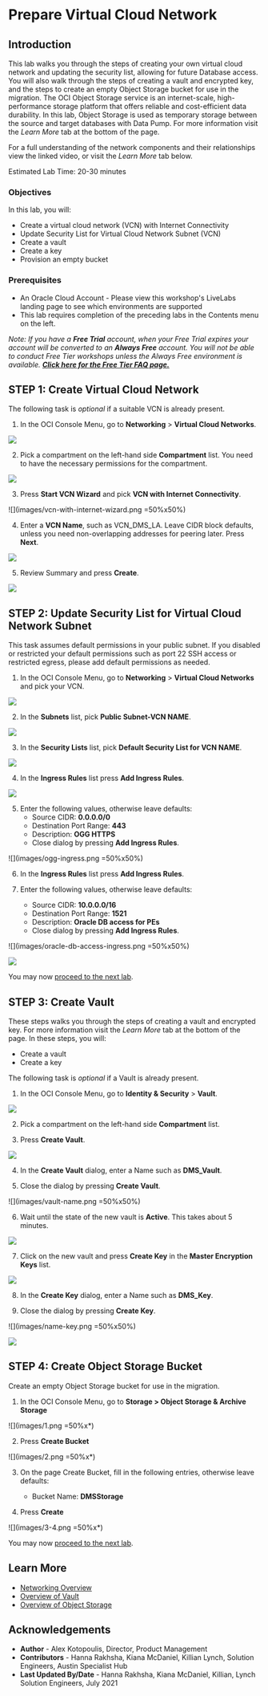 # Prepare Virtual Cloud Network

## Introduction

This lab walks you through the steps of creating your own virtual cloud network and updating the security list, allowing for future Database access. You will also walk through the steps of creating a vault and encrypted key, and the steps to create an empty Object Storage bucket for use in the migration. The OCI Object Storage service is an internet-scale, high-performance storage platform that offers reliable and cost-efficient data durability. In this lab, Object Storage is used as temporary storage between the source and target databases with Data Pump. For more information visit the *Learn More* tab at the bottom of the page.

For a full understanding of the network components and their relationships view the linked video, or visit the *Learn More* tab below.

  [](youtube:mIYSgeX5FkM)

Estimated Lab Time: 20-30 minutes 

### Objectives

In this lab, you will:
* Create a virtual cloud network (VCN) with Internet Connectivity
* Update Security List for Virtual Cloud Network Subnet (VCN)
* Create a vault
* Create a key
* Provision an empty bucket

### Prerequisites

* An Oracle Cloud Account - Please view this workshop's LiveLabs landing page to see which environments are supported
* This lab requires completion of the preceding labs in the Contents menu on the left.

*Note: If you have a **Free Trial** account, when your Free Trial expires your account will be converted to an **Always Free** account. You will not be able to conduct Free Tier workshops unless the Always Free environment is available. **[Click here for the Free Tier FAQ page.](https://www.oracle.com/cloud/free/faq.html)***

## **STEP 1**: Create Virtual Cloud Network

The following task is *optional* if a suitable VCN is already present.

1. In the OCI Console Menu, go to **Networking** > **Virtual Cloud Networks**.

  ![](images/vcn-location.png)

2. Pick a compartment on the left-hand side **Compartment** list. You need to have the necessary permissions for the compartment.

  ![](images/create-vcn-in-compartment.png)

3. Press **Start VCN Wizard** and pick **VCN with Internet Connectivity**.

  ![](images/vcn-with-internet-wizard.png =50%x50%)

4. Enter a **VCN Name**, such as VCN\_DMS\_LA. Leave CIDR block defaults, unless you need non-overlapping addresses for peering later. Press **Next**.

  ![](images/vcn-configuration.png)

5. Review Summary and press **Create**.

  ![](images/vcn-review-and-create.png)

## **STEP 2:** Update Security List for Virtual Cloud Network Subnet

This task assumes default permissions in your public subnet. If you disabled or restricted your default permissions such as port 22 SSH access or restricted egress, please add default permissions as needed.

1. In the OCI Console Menu, go to **Networking** > **Virtual Cloud Networks** and pick your VCN.

  ![](images/created-vcn.png)

2. In the **Subnets** list, pick **Public Subnet-VCN NAME**.

  ![](images/vcn-public-subnet.png)

3. In the **Security Lists** list, pick **Default Security List for VCN NAME**.

  ![](images/public-subnet-default-sl.png)

4. In the **Ingress Rules** list press **Add Ingress Rules**.

  ![](images/add-ingress.png)

5. Enter the following values, otherwise leave defaults:
    - Source CIDR: **0.0.0.0/0**
    - Destination Port Range: **443**
    - Description: **OGG HTTPS**
    - Close dialog by pressing **Add Ingress Rules**.

  ![](images/ogg-ingress.png =50%x50%)

6. In the **Ingress Rules** list press **Add Ingress Rules**.

7. Enter the following values, otherwise leave defaults:
    - Source CIDR: **10.0.0.0/16**
    - Destination Port Range: **1521**
    - Description: **Oracle DB access for PEs**
    - Close dialog by pressing **Add Ingress Rules**.

  ![](images/oracle-db-access-ingress.png =50%x50%)

![](images/ingress-rules.png)

You may now [proceed to the next lab](#next).


## **STEP 3:** Create Vault

These steps walks you through the steps of creating a vault and encrypted key. For more information visit the *Learn More* tab at the bottom of the page. In these steps, you will:
* Create a vault
* Create a key

The following task is *optional* if a Vault is already present.

1. In the OCI Console Menu, go to **Identity & Security** > **Vault**.

  ![](images/vault-oci-menu.png)

2. Pick a compartment on the left-hand side **Compartment** list.

3. Press **Create Vault**.

  ![](images/create-vault.png)

4. In the **Create Vault** dialog, enter a Name such as **DMS\_Vault**.

5. Close the dialog by pressing **Create Vault**.

  ![](images/vault-name.png =50%x50%)

6. Wait until the state of the new vault is **Active**. This takes about 5 minutes.

  ![](images/active-vault.png)

7. Click on the new vault and press **Create Key** in the **Master Encryption Keys** list.

  ![](images/create-key.png)

8. In the **Create Key** dialog, enter a Name such as **DMS\_Key**.

9. Close the dialog by pressing **Create Key**.

  ![](images/name-key.png =50%x50%)

![](images/created-key.png)



## **STEP 4**: Create Object Storage Bucket

Create an empty Object Storage bucket for use in the migration.

1. In the OCI Console Menu, go to **Storage > Object Storage & Archive Storage**

  ![](images/1.png =50%x*)

2. Press **Create Bucket**

  ![](images/2.png =50%x*)

3. On the page Create Bucket, fill in the following entries, otherwise leave defaults:

    - Bucket Name: **DMSStorage**

4. Press **Create**

  ![](images/3-4.png =50%x*)

You may now [proceed to the next lab](#next).


## Learn More

* [Networking Overview](https://docs.oracle.com/en-us/iaas/Content/Network/Concepts/overview.htm)
* [Overview of Vault](https://docs.oracle.com/en-us/iaas/Content/KeyManagement/Concepts/keyoverview.htm)
* [Overview of Object Storage](https://docs.oracle.com/en-us/iaas/Content/Object/Concepts/objectstorageoverview.htm)

## Acknowledgements
* **Author** - Alex Kotopoulis, Director, Product Management
* **Contributors** -  Hanna Rakhsha, Kiana McDaniel, Killian Lynch, Solution Engineers, Austin Specialist Hub
* **Last Updated By/Date** - Hanna Rakhsha, Kiana McDaniel, Killian, Lynch Solution Engineers, July 2021
